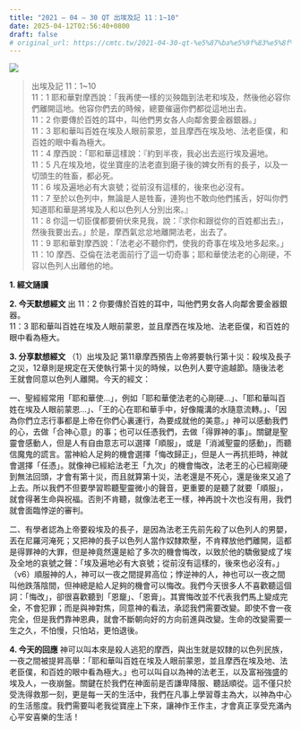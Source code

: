 ```yaml
---
title: "2021 – 04 – 30 QT 出埃及記 11：1~10"
date: 2025-04-12T02:56:40+0800
draft: false
# original_url: https://cmtc.tw/2021-04-30-qt-%e5%87%ba%e5%9f%83%e5%8f%8a%e8%a8%98-11%ef%bc%9a110
---
```


![](/images/qt.jpg)
> 出埃及記 11：1\~10  
> 11：1 耶和華對摩西說：「我再使一樣的災殃臨到法老和埃及，然後他必容你們離開這地。他容你們去的時候，總要催逼你們都從這地出去。  
> 11：2 你要傳於百姓的耳中，叫他們男女各人向鄰舍要金器銀器。」  
> 11：3 耶和華叫百姓在埃及人眼前蒙恩，並且摩西在埃及地、法老臣僕，和百姓的眼中看為極大。  
> 11：4 摩西說：「耶和華這樣說：『約到半夜，我必出去巡行埃及遍地。  
> 11：5 凡在埃及地，從坐寶座的法老直到磨子後的婢女所有的長子，以及一切頭生的牲畜，都必死。  
> 11：6 埃及遍地必有大哀號；從前沒有這樣的，後來也必沒有。  
> 11：7 至於以色列中，無論是人是牲畜，連狗也不敢向他們搖舌，好叫你們知道耶和華是將埃及人和以色列人分別出來。』  
> 11：8 你這一切臣僕都要俯伏來見我，說：『求你和跟從你的百姓都出去』，然後我要出去。」於是，摩西氣忿忿地離開法老，出去了。  
> 11：9 耶和華對摩西說：「法老必不聽你們，使我的奇事在埃及地多起來。」  
> 11：10 摩西、亞倫在法老面前行了這一切奇事；耶和華使法老的心剛硬，不容以色列人出離他的地。

**1. 經文誦讀**

**2.  今天默想經文**
出 11：2 你要傳於百姓的耳中，叫他們男女各人向鄰舍要金器銀器。  
11：3 耶和華叫百姓在埃及人眼前蒙恩，並且摩西在埃及地、法老臣僕，和百姓的眼中看為極大。

**3. 分享默想經文**
（1）出埃及記 第11章摩西預告上帝將要執行第十災：殺埃及長子之災，12章則是規定在天使執行第十災的時候，以色列人要守逾越節。隨後法老王就會同意以色列人離開。今天的經文：

一、聖經經常用「耶和華使…」，例如「耶和華使法老的心剛硬…」、「耶和華叫百姓在埃及人眼前蒙恩…」、「王的心在耶和華手中，好像隴溝的水隨意流轉。」、「因為你們立志行事都是上帝在你們心裏運行，為要成就他的美意。」神可以感動我們的心，去做「合神心意」的事；也可以任憑我們，去做「得罪神的事」。關鍵是聖靈會感動人，但是人有自由意志可以選擇「順服」，或是「消滅聖靈的感動」，而聽信魔鬼的謊言。當神給人足夠的機會選擇「悔改歸正」，但是人一再抗拒時，神就會選擇「任憑」。就像神已經給法老王「九次」的機會悔改，法老王的心已經剛硬到無法回頭，才會有第十災，而且就算第十災，法老還是不死心，還是後來又追了上去。所以我們不但要學習聆聽聖靈微小的聲音，更重要的是聽了就要「順服」，就會得著生命與祝福。否則不肯聽，就像法老王一樣，神再說十次也沒有用，我們就會面臨悖逆的審判。

二、有學者認為上帝要殺埃及的長子，是因為法老王先前先殺了以色列人的男嬰，丟在尼羅河淹死；又把神的長子以色列人當作奴隸欺壓，不肯釋放他們離開，這都是得罪神的大罪，但是神竟然還是給了多次的機會悔改，以致於他的驕傲變成了埃及全地的哀號之聲：「埃及遍地必有大哀號；從前沒有這樣的，後來也必沒有。」（v6）順服神的人，神可以一夜之間提昇高位；悖逆神的人，神也可以一夜之間叫他跌落陰間，但神總是給人足夠的機會可以悔改。我們今天很多人不喜歡聽這個詞：「悔改」，卻很喜歡聽到「恩竉」、「恩膏」。其實悔改並不代表我們馬上變成完全，不會犯罪；而是與神對焦，同意神的看法，承認我們需要改變。即使不會一夜完全，但是我們靠神恩典，就會不斷朝向好的方向前進與改變。生命的改變需要一生之久，不怕慢，只怕站，更怕退後。

**4. 今天的回應**
神可以叫本來是殺人逃犯的摩西，與出生就是奴隸的以色列民族，一夜之間被提昇高舉：「耶和華叫百姓在埃及人眼前蒙恩，並且摩西在埃及地、法老臣僕，和百姓的眼中看為極大。」也可以叫自以為神的法老王，以及富裕強盛的埃及人，一夜崩盤。關鍵在於我們在神面前是否謙卑降服、聽話順從。這不僅只於受洗得救那一刻，更是每一天的生活中，我們在凡事上學習尊主為大，以神為中心的生活態度。我們需要叫老我從寶座上下來，讓神作王作主，才會真正享受充滿內心平安喜樂的生活！
